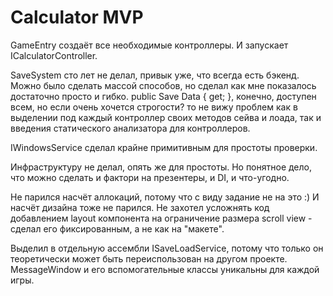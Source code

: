 # Calculator MVP

GameEntry создаёт все необходимые контроллеры. И запускает ICalculatorController. 

SaveSystem сто лет не делал, привык уже, что всегда есть бэкенд.
Можно было сделать массой способов, но сделал как мне показалось достаточно просто и гибко. 
public Save Data { get; }, конечно, доступен всем, но если очень хочется строгости? то не вижу проблем как в выделении под каждый контроллер своих методов сейва и лоада, так и введения статического анализатора для контроллеров.

IWindowsService сделал крайне примитивным для простоты проверки.

Инфраструктуру не делал, опять же для простоты. Но понятное дело, что можно сделать и фактори на презентеры, и DI, и что-угодно.

Не парился насчёт аллокаций, потому что с виду задание не на это :) 
И насчёт дизайна тоже не парился. Не захотел усложнять код добавлением layout компонента на ограничение размера scroll view - сделал его фиксированным, а не как на "макете".

Выделил в отдельную ассембли ISaveLoadService, потому что только он теоретически может быть переиспользован на другом проекте. 
MessageWindow и его вспомогательные классы уникальны для каждой игры.





